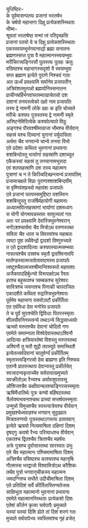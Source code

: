 युधिष्ठिरः-   
के पूर्वमासन्पतयः प्रजानां भरतर्षभ  
के चर्षयो महाभागा दिक्षु प्रत्येकशस्स्थिताः  
भीष्मः-  
श्रूयतां भरतश्रेष्ठ यन्मां त्वं परिपृच्छसि  
प्रजानां पतयो ये च दिक्षु प्रत्येकशस्स्थिताः  
एकस्स्वयम्भूर्भगवानाद्यो ब्रह्मा सनातनः  
ब्रह्मणस्सप्त पुत्रा वै महात्मानस्स्वयम्भुवः  
मरीचिरत्र्यङ्गिरसौ पुलस्त्यः पुलहः क्रतुः  
वसिष्ठश्च महाभागस्सदृशो वै स्वयम्भुवा  
सप्त ब्रह्माण इत्येते पुराणे निश्चयं गताः  
अत ऊर्ध्वं प्रवक्ष्यामि सर्वानेव प्रजापतीन्  
अत्रिवंशतमुत्पन्नो ब्रह्मयोनिस्सनातनः  
प्राचीनबर्हिर्भगवांस्तस्मात्प्राचेतसो दश  
दशानां तनयस्त्वेको दक्षो नाम प्रजापतिः  
तस्य द्वे नामनी लोके दक्षः क इति चोच्यते  
मरीचेः कश्यपः पुत्रस्तस्य द्वे नामनी स्मृते  
अरिष्टनेमिरित्येके कश्यपेत्यपरे विदुः  
अङ्गश्च पौरवश्श्रीमान्राजा भौमश्च वीर्यवान्  
सहस्रं यश्च दिव्यानां युगानां पर्युपासिता  
अर्यमा चैव भगवान्ये चान्ये तनया विभो  
एते प्रदेशाः कथिता भुवनानां प्रभावनाः  
शशबिन्दोस्तु भार्याणां सहस्राणि दशाच्युत  
एकैकस्यां सहस्रं तु तनयानामभूत्तदा  
एवं शतसहस्राणि दश तस्य महात्मनः  
पुत्राणां च न ते किञ्चिदिच्छन्त्यन्यं प्रजापतिम्  
प्रजामाचक्षते विप्राः पुराणाश्शाशबिन्दवीम्  
स वृष्णिवंशप्रभवो महावंशः प्रजापतेः  
एते प्रजानां पतयस्समुद्दिष्टा यशस्विनः  
शशबिन्दुस्तु राजर्षिर्महायोगी महामनाः  
अध्यात्मवित्सहस्राणां भार्याणां दशमध्यगः  
स योगी योगमापन्नस्ततः सायुज्यतां गतः  
अतः परं प्रवक्ष्यामि देवांस्त्रिभुवनेश्वरान्  
भगोंऽशश्चार्यमा चैव मित्रोऽथ वरुणस्तथा  
सविता चैव धाता च विवस्वांश्च महाबलः  
त्वष्टा पूषा तथैवेन्द्रो द्वादशो विष्णुरुच्यते  
त एते द्वादशादित्याः कश्यपस्यात्मसम्भवाः  
नासत्यश्चैव दस्रश्च स्मृतौ द्वावश्विनावपि  
मार्तण्डस्यात्मजावेतावष्टमस्य प्रजापतेः  
त्वष्टुश्चैवात्मजश्श्रीमान्विश्वरूपो महायशाः  
अजैकपादहिर्बुध्न्यो विरूपाक्षोऽथ रैवतः  
हरश्च बहुरूपश्च त्र्यम्बकश्च सुरेश्वरः  
सावित्रश्च जयन्तश्च पिनाकी चापराजितः  
एकादशैते कथिता रुद्रास्त्रिभुवनेश्वराः  
पूर्वमेव महाभागा वसवोऽष्टौ प्रकीर्तिताः  
एत एवंविधा देवा मनोरेव प्रजापतेः  
ते च पूर्वं सुराश्चेति द्विविधाः पितरस्स्मृताः  
शीलयौवनिनस्त्वन्ये तथाऽन्ये सिद्धसाध्ययोः  
ऋभवो मरुतश्चैव देवानां चोदितो गणः  
एवमेते समाम्नाता विश्वेदेवास्तथाऽश्विनौ  
आदित्याः क्षत्रियास्तेषां विशस्तु मरुतस्तथा  
अश्विनौ तु मतौ शूद्रौ तपस्युग्रे समास्थितौ  
इत्येतत्सर्वदेवानां चातुर्वर्ण्यं प्रकीर्तितम्  
स्मृतास्त्वङ्गिरसो देवा ब्राह्मणा इति निश्चयः  
एतान्वै प्रातरुत्थाय देवान्यस्तु प्रकीर्तयेत्  
स्वजादन्यकृताच्चैव सर्वपापात्प्रमुच्यते  
यवक्रीतोऽथ रैभ्यश्च अर्वावसुपरावसू  
औशिजश्चैव कक्षीवान्बलश्चाङ्गिरसस्स्मृताः  
ऋषिर्मेधातिथेः पुत्रः कण्वो बर्हिषदस्तथा  
त्रैलोक्यभावनाश्चाथ प्राच्यां सप्तर्षयस्स्मृताः  
उन्मुचो विमुचश्चैव स्वस्त्यात्रेयश्च वीर्यवान्  
प्रमुखश्चेध्मवाहश्च भगवान् सुदृढव्रतः  
मित्रावरुणयोः पुत्रस्तथाऽगस्त्यः प्रतापवान्  
इत्येते ऋषयो नित्यमाश्रिता दक्षिणां दिशम्  
दृषद्गुः कवषो रैभ्यः परिव्याधश्च वीर्यवान्  
एकतश्च द्वितश्चैव त्रितश्चैव महर्षयः  
अत्रेः पुत्रश्च दुर्वासास्तथा सारस्वतः प्रभुः  
एते चैव महात्मानः पश्चिमामाश्रिता दिशम्  
अत्रिश्चैव वसिष्ठश्च काश्यपश्च महानृषिः  
गौतमस्स भरद्वाजो विश्वामित्रोऽथ कौशिकः  
तथैव पुत्रो भगवानृचीकस्य महात्मनः  
जमदग्निश्च सप्तैते उदीचीमाश्रिता दिशम्  
एते प्रतिदिशं सर्वे कीर्तितास्तिग्मतेजसः  
साक्षिभूता महात्मानो भुवनानां प्रभावनाः  
एवमेते महात्मानस्स्थिताः प्रत्येकशो दिशः  
एतेषां कीर्तनं कृत्वा सर्वपापैः प्रमुच्यते  
यस्यां यस्यां दिशि ह्येते तां दिशं शरणं गतः  
मुच्यते सर्वपापेभ्यः स्वस्तिमांश्च गृहं व्रजेत्   
